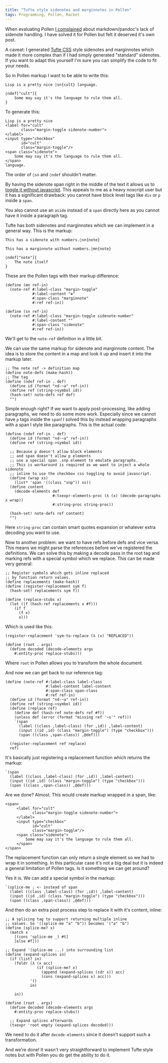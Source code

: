 ```yaml
---
title: "Tufte style sidenotes and marginnotes in Pollen"
tags: Programming, Pollen, Racket
---
```


When evaluating Pollen [I complained][prev-post] about markdown/pandoc's lack of sidenote handling. I have solved it for Pollen but felt it deserved it's own post.

A caveat: I generated [Tufte CSS][] style sidenotes and marginnotes which made it more complex than if I had simply generated "standard" sidenotes. If you want to adapt this yourself I'm sure you can simplify the code to fit your needs.

So in Pollen markup I want to be able to write this:

```
Lisp is a pretty nice ◊sn{cult} language.

◊ndef["cult"]{
    Some may say it's the language to rule them all.
}
```

To generate this:

```{.html}
Lisp is a pretty nice
<label for="cult"
       class="margin-toggle sidenote-number">
</label>
<input type="checkbox"
       id="cult"
       class="margin-toggle"/>
<span class="sidenote">
    Some may say it's the language to rule them all.
</span>
language.
```

The order of `◊sn` and `◊ndef` shouldn't matter.

By having the sidenote span right in the middle of the text it allows us to [toggle it without javascript][toggle-noscript]. This appeals to me as a heavy noscript user but it has a significant drawback: you cannot have block level tags like `div` or `p` inside a `span`.

You also cannot use an `aside` instead of a `span` directly here as you cannot have it inside a paragraph tag.

Tufte has both sidenotes and marginnotes which we can implement in a general way. This is the markup:

```
This has a sidenote with numbers.◊sn{note}

This has a marginnote without numbers.◊mn{note}

◊ndef["note"]{
    The note itself
}
```

These are the Pollen tags with their markup difference:

```{.racket}
(define (mn ref-in)
  (note-ref #:label-class "margin-toggle"
            #:label-content "⊕"
            #:span-class "marginnote"
            #:ref ref-in))

(define (sn ref-in)
  (note-ref #:label-class "margin-toggle sidenote-number"
            #:label-content ""
            #:span-class "sidenote"
            #:ref ref-in))
```

We'll get to the `note-ref` definition in a little bit.

We can use the same markup for sidenote and marginnote content. The idea is to store the content in a map and look it up and insert it into the markup later.


```{.racket}
;; The note ref -> definition map
(define note-defs (make-hash))
;; The tag
(define (ndef ref-in . def)
  (define id (format "nd-~a" ref-in))
  (define ref (string->symbol id))
  (hash-set! note-defs ref def)
  "")
```

Simple enough right? If we want to apply post-processing, like adding paragraphs, we need to do some more work. Especially since we cannot have `p` tags inside the `span`! I solved this by instead wrapping paragraphs with a span I style like paragraphs. This is the actual code:

```{.racket}
(define (ndef ref-in . def)
  (define id (format "nd-~a" ref-in))
  (define ref (string->symbol id))

  ;; Because p doesn't allow block elements
  ;; and span doesn't allow p elements
  ;; use a special span .snp element to emulate paragraphs.
  ;; This is workaround is required as we want to inject a whole sidenote
  ;; inline to use the checkbox css toggling to avoid javascript.
  (define (wrap xs)
    (list* 'span '((class "snp")) xs))
  (define content
    (decode-elements def
                     #:txexpr-elements-proc (λ (x) (decode-paragraphs x wrap))
                     #:string-proc string-proc))

  (hash-set! note-defs ref content)
  "")
```

Here `string-proc` can contain smart quotes expansion or whatever extra decoding you want to use.

Now to another problem: we want to have refs before defs and vice versa. This means we might parse the references before we've registered the definitions. We can solve this by making a decode pass in the root tag and marking refs with a special symbol which we replace. This can be made very general:

```{.racket}
;; Register symbols which gets inline replaced
;; by function return values.
(define replacements (make-hash))
(define (register-replacement sym f)
  (hash-set! replacements sym f))

(define (replace-stubs x)
  (let ((f (hash-ref replacements x #f)))
    (if f
      (f x)
      x)))
```

Which is used like this:

```{.racket}
(register-replacement 'sym-to-replace (λ (x) "REPLACED"))

(define (root . args)
  (define decoded (decode-elements args
    #:entity-proc replace-stubs)))
```

Where `root` in Pollen allows you to transform the whole document.

And now we can get back to our reference tag:

```{.racket}
(define (note-ref #:label-class label-class
                  #:label-content label-content
                  #:span-class span-class
                  #:ref ref-in)
  (define id (format "nd-~a" ref-in))
  (define ref (string->symbol id))
  (define (replace ref)
    (define def (hash-ref note-defs ref #f))
    (unless def (error (format "missing ref '~s'" ref)))
    `(span
      (label ((class ,label-class) (for ,id)) ,label-content)
      (input ((id ,id) (class "margin-toggle") (type "checkbox")))
      (span ((class ,span-class)) ,@def)))

  (register-replacement ref replace)
  ref)
```

It's basically just registering a replacement function which returns the markup:

```{.racket}
`(span
  (label ((class ,label-class) (for ,id)) ,label-content)
  (input ((id ,id) (class "margin-toggle") (type "checkbox")))
  (span ((class ,span-class)) ,@def)))
```

Are we done? Almost. This would create markup wrapped in a span, like:

```{.html}
<span>
     <label for="cult"
            class="margin-toggle sidenote-number">
     </label>
     <input type="checkbox"
            id="cult"
            class="margin-toggle"/>
     <span class="sidenote">
         Some may say it's the language to rule them all.
     </span>
</span>
```

The replacement function can only return a single element so we had to wrap it in something. In this particular case it's not a big deal but it is indeed a general limitation of Pollen tags. Is it something we can get around?

Yes it is. We can add a special symbol in the markup:

```{.racket}
`(splice-me ; <- instead of span
  (label ((class ,label-class) (for ,id)) ,label-content)
  (input ((id ,id) (class "margin-toggle") (type "checkbox")))
  (span ((class ,span-class)) ,@def)))
```

And then do an extra post process step to replace it with it's content, inline:

```{.racket}
;; A splicing tag to support returning multiple inline
;; values. So '((splice-me "a" "b")) becomes '("a" "b")
(define (splice-me? x)
  (match x
    [(cons 'splice-me _) #t]
    [else #f]))

;; Expand '(splice-me ...) into surrounding list
(define (expand-splices in)
  (if (list? in)
    (foldr (λ (x acc)
              (if (splice-me? x)
                (append (expand-splices (cdr x)) acc)
                (cons (expand-splices x) acc)))
           '()
           in)

    in))

(define (root . args)
  (define decoded (decode-elements args
    #:entity-proc replace-stubs))

  ;; Expand splices afterwards
  (txexpr 'root empty (expand-splices decoded)))
```

We need to do it after `decode-elements` since it doesn't support such a transformation.

And we're done! It wasn't very straightforward to implement Tufte style notes but with Pollen you do get the ability to do it.



[prev-post]: /blog/2019/03/03/first_impressions_of_pollen/ "First impressions of Pollen"
[Tufte CSS]: https://edwardtufte.github.io/tufte-css/ "Tufte CSS"
[toggle-noscript]: https://stackoverflow.com/questions/11023816/toggle-divs-without-using-javascript "Toggle divs without using javascript"

